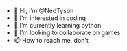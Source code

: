 - 👋 Hi, I’m @NedTyson
- 👀 I’m interested in coding
- 🌱 I’m currently learning python
- 💞️ I’m looking to collaborate on games
- 📫 How to reach me, don't

<!---
NedTyson/NedTyson is a ✨ special ✨ repository because its `README.md` (this file) appears on your GitHub profile.
You can click the Preview link to take a look at your changes.
--->

